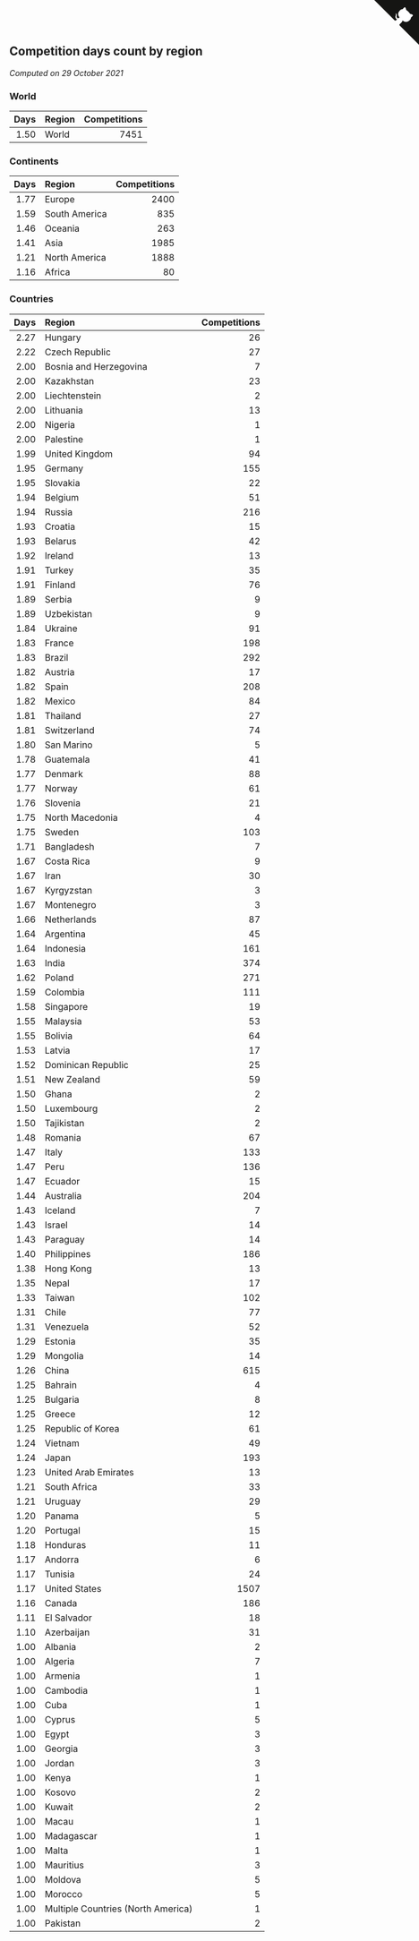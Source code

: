 ## Competition days count by region

*Computed on 29 October 2021*


### World

| Days | Region | Competitions |
| ---: | :--- | ---: |
| 1.50 | World | 7451 |

### Continents

| Days | Region | Competitions |
| ---: | :--- | ---: |
| 1.77 | Europe | 2400 |
| 1.59 | South America | 835 |
| 1.46 | Oceania | 263 |
| 1.41 | Asia | 1985 |
| 1.21 | North America | 1888 |
| 1.16 | Africa | 80 |

### Countries

| Days | Region | Competitions |
| ---: | :--- | ---: |
| 2.27 | Hungary | 26 |
| 2.22 | Czech Republic | 27 |
| 2.00 | Bosnia and Herzegovina | 7 |
| 2.00 | Kazakhstan | 23 |
| 2.00 | Liechtenstein | 2 |
| 2.00 | Lithuania | 13 |
| 2.00 | Nigeria | 1 |
| 2.00 | Palestine | 1 |
| 1.99 | United Kingdom | 94 |
| 1.95 | Germany | 155 |
| 1.95 | Slovakia | 22 |
| 1.94 | Belgium | 51 |
| 1.94 | Russia | 216 |
| 1.93 | Croatia | 15 |
| 1.93 | Belarus | 42 |
| 1.92 | Ireland | 13 |
| 1.91 | Turkey | 35 |
| 1.91 | Finland | 76 |
| 1.89 | Serbia | 9 |
| 1.89 | Uzbekistan | 9 |
| 1.84 | Ukraine | 91 |
| 1.83 | France | 198 |
| 1.83 | Brazil | 292 |
| 1.82 | Austria | 17 |
| 1.82 | Spain | 208 |
| 1.82 | Mexico | 84 |
| 1.81 | Thailand | 27 |
| 1.81 | Switzerland | 74 |
| 1.80 | San Marino | 5 |
| 1.78 | Guatemala | 41 |
| 1.77 | Denmark | 88 |
| 1.77 | Norway | 61 |
| 1.76 | Slovenia | 21 |
| 1.75 | North Macedonia | 4 |
| 1.75 | Sweden | 103 |
| 1.71 | Bangladesh | 7 |
| 1.67 | Costa Rica | 9 |
| 1.67 | Iran | 30 |
| 1.67 | Kyrgyzstan | 3 |
| 1.67 | Montenegro | 3 |
| 1.66 | Netherlands | 87 |
| 1.64 | Argentina | 45 |
| 1.64 | Indonesia | 161 |
| 1.63 | India | 374 |
| 1.62 | Poland | 271 |
| 1.59 | Colombia | 111 |
| 1.58 | Singapore | 19 |
| 1.55 | Malaysia | 53 |
| 1.55 | Bolivia | 64 |
| 1.53 | Latvia | 17 |
| 1.52 | Dominican Republic | 25 |
| 1.51 | New Zealand | 59 |
| 1.50 | Ghana | 2 |
| 1.50 | Luxembourg | 2 |
| 1.50 | Tajikistan | 2 |
| 1.48 | Romania | 67 |
| 1.47 | Italy | 133 |
| 1.47 | Peru | 136 |
| 1.47 | Ecuador | 15 |
| 1.44 | Australia | 204 |
| 1.43 | Iceland | 7 |
| 1.43 | Israel | 14 |
| 1.43 | Paraguay | 14 |
| 1.40 | Philippines | 186 |
| 1.38 | Hong Kong | 13 |
| 1.35 | Nepal | 17 |
| 1.33 | Taiwan | 102 |
| 1.31 | Chile | 77 |
| 1.31 | Venezuela | 52 |
| 1.29 | Estonia | 35 |
| 1.29 | Mongolia | 14 |
| 1.26 | China | 615 |
| 1.25 | Bahrain | 4 |
| 1.25 | Bulgaria | 8 |
| 1.25 | Greece | 12 |
| 1.25 | Republic of Korea | 61 |
| 1.24 | Vietnam | 49 |
| 1.24 | Japan | 193 |
| 1.23 | United Arab Emirates | 13 |
| 1.21 | South Africa | 33 |
| 1.21 | Uruguay | 29 |
| 1.20 | Panama | 5 |
| 1.20 | Portugal | 15 |
| 1.18 | Honduras | 11 |
| 1.17 | Andorra | 6 |
| 1.17 | Tunisia | 24 |
| 1.17 | United States | 1507 |
| 1.16 | Canada | 186 |
| 1.11 | El Salvador | 18 |
| 1.10 | Azerbaijan | 31 |
| 1.00 | Albania | 2 |
| 1.00 | Algeria | 7 |
| 1.00 | Armenia | 1 |
| 1.00 | Cambodia | 1 |
| 1.00 | Cuba | 1 |
| 1.00 | Cyprus | 5 |
| 1.00 | Egypt | 3 |
| 1.00 | Georgia | 3 |
| 1.00 | Jordan | 3 |
| 1.00 | Kenya | 1 |
| 1.00 | Kosovo | 2 |
| 1.00 | Kuwait | 2 |
| 1.00 | Macau | 1 |
| 1.00 | Madagascar | 1 |
| 1.00 | Malta | 1 |
| 1.00 | Mauritius | 3 |
| 1.00 | Moldova | 5 |
| 1.00 | Morocco | 5 |
| 1.00 | Multiple Countries (North America) | 1 |
| 1.00 | Pakistan | 2 |


<a href="https://github.com/jonatanklosko/wca_statistics" class="github-corner" aria-label="View source on Github"><svg width="80" height="80" viewBox="0 0 250 250" style="fill:#151513; color:#fff; position: absolute; top: 0; border: 0; right: 0;" aria-hidden="true"><path d="M0,0 L115,115 L130,115 L142,142 L250,250 L250,0 Z"></path><path d="M128.3,109.0 C113.8,99.7 119.0,89.6 119.0,89.6 C122.0,82.7 120.5,78.6 120.5,78.6 C119.2,72.0 123.4,76.3 123.4,76.3 C127.3,80.9 125.5,87.3 125.5,87.3 C122.9,97.6 130.6,101.9 134.4,103.2" fill="currentColor" style="transform-origin: 130px 106px;" class="octo-arm"></path><path d="M115.0,115.0 C114.9,115.1 118.7,116.5 119.8,115.4 L133.7,101.6 C136.9,99.2 139.9,98.4 142.2,98.6 C133.8,88.0 127.5,74.4 143.8,58.0 C148.5,53.4 154.0,51.2 159.7,51.0 C160.3,49.4 163.2,43.6 171.4,40.1 C171.4,40.1 176.1,42.5 178.8,56.2 C183.1,58.6 187.2,61.8 190.9,65.4 C194.5,69.0 197.7,73.2 200.1,77.6 C213.8,80.2 216.3,84.9 216.3,84.9 C212.7,93.1 206.9,96.0 205.4,96.6 C205.1,102.4 203.0,107.8 198.3,112.5 C181.9,128.9 168.3,122.5 157.7,114.1 C157.9,116.9 156.7,120.9 152.7,124.9 L141.0,136.5 C139.8,137.7 141.6,141.9 141.8,141.8 Z" fill="currentColor" class="octo-body"></path></svg></a><style>.github-corner:hover .octo-arm{animation:octocat-wave 560ms ease-in-out}@keyframes octocat-wave{0%,100%{transform:rotate(0)}20%,60%{transform:rotate(-25deg)}40%,80%{transform:rotate(10deg)}}@media (max-width:500px){.github-corner:hover .octo-arm{animation:none}.github-corner .octo-arm{animation:octocat-wave 560ms ease-in-out}}</style>
